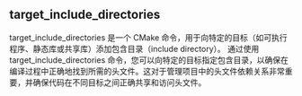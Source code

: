 ## target_include_directories
target_include_directories 是一个 CMake 命令，用于向特定的目标（如可执行程序、静态库或共享库）添加包含目录（include directory）。
通过使用 target_include_directories 命令，您可以向特定的目标指定包含目录，以确保在编译过程中正确地找到所需的头文件。这对于管理项目中的头文件依赖关系非常重要，并确保代码在不同目标之间正确共享和访问头文件。